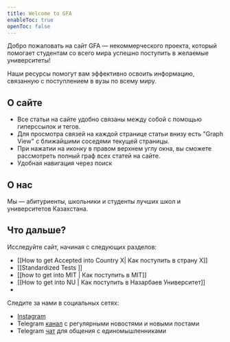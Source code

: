 ```yaml
---
title: Welcome to GFA
enableToc: true
openToc: false
---
```

Добро пожаловать на сайт GFA — некоммерческого проекта, который помогает студентам со всего мира успешно поступить в желаемые университеты!

Наши ресурсы помогут вам эффективно освоить информацию, связанную с поступлением в вузы по всему миру.

## О сайте

- Все статьи на сайте удобно связаны между собой с помощью гиперссылок и тегов.
- Для просмотра связей на каждой странице статьи внизу есть "Graph View" с ближайшими соседями текущей страницы. 
- При нажатии на иконку в правом верхнем углу окна, вы сможете рассмотреть полный граф всех статей на сайте.
- Удобная навигация через поиск

## О нас

Мы — абитуриенты, школьники и студенты лучших школ и университетов Казахстана.

## Что дальше?

Исследуйте сайт, начиная с следующих разделов:
- [[How to get Accepted into Country X| Как поступить в страну X]]
- [[Standardized Tests ]]
- [[how to get into MIT | Как поступить в MIT]]
- [[How to get into NU | Как поступить в Назарбаев Университет]]
- 

Следите за нами в социальных сетях:
- [Instagram](https://www.instagram.com/guideforapplicants) 
- Telegram [канал](https://t.me/guideforapplicants_c) с регулярными новостями и новыми постами
- Telegram [чат](https://t.me/guideforapplicants) для общения с единомышленниками


